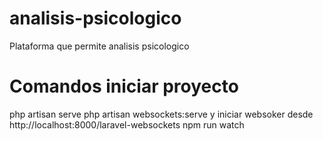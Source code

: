 # analisis-psicologico
Plataforma que permite analisis psicologico

# Comandos iniciar proyecto
php artisan serve
php artisan websockets:serve y iniciar websoker desde http://localhost:8000/laravel-websockets
npm run watch
